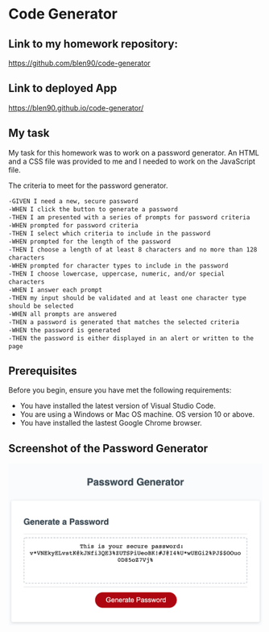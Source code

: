 # Code Generator


## Link to my homework repository:

https://github.com/blen90/code-generator

## Link to deployed App

https://blen90.github.io/code-generator/


## My task

My task for this homework was to work on a password generator. An HTML and a CSS file was provided to me and I needed to work on the JavaScript file. 

The criteria to meet for the password generator.
```
-GIVEN I need a new, secure password
-WHEN I click the button to generate a password
-THEN I am presented with a series of prompts for password criteria
-WHEN prompted for password criteria
-THEN I select which criteria to include in the password
-WHEN prompted for the length of the password
-THEN I choose a length of at least 8 characters and no more than 128 characters
-WHEN prompted for character types to include in the password
-THEN I choose lowercase, uppercase, numeric, and/or special characters
-WHEN I answer each prompt
-THEN my input should be validated and at least one character type should be selected
-WHEN all prompts are answered
-THEN a password is generated that matches the selected criteria
-WHEN the password is generated
-THEN the password is either displayed in an alert or written to the page

```

## Prerequisites
Before you begin, ensure you have met the following requirements:
* You have installed the latest version of Visual Studio Code. 
* You are using a Windows or Mac OS machine. OS version 10 or above.
* You have installed the lastest Google Chrome browser.

## Screenshot of the Password Generator

![Password Generator](./assets/password-generated.jpg)
